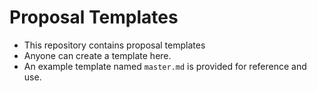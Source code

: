 # Proposal Templates 
* This repository contains proposal templates
* Anyone can create a template here.  
* An example template named `master.md` is provided for reference and use. 
